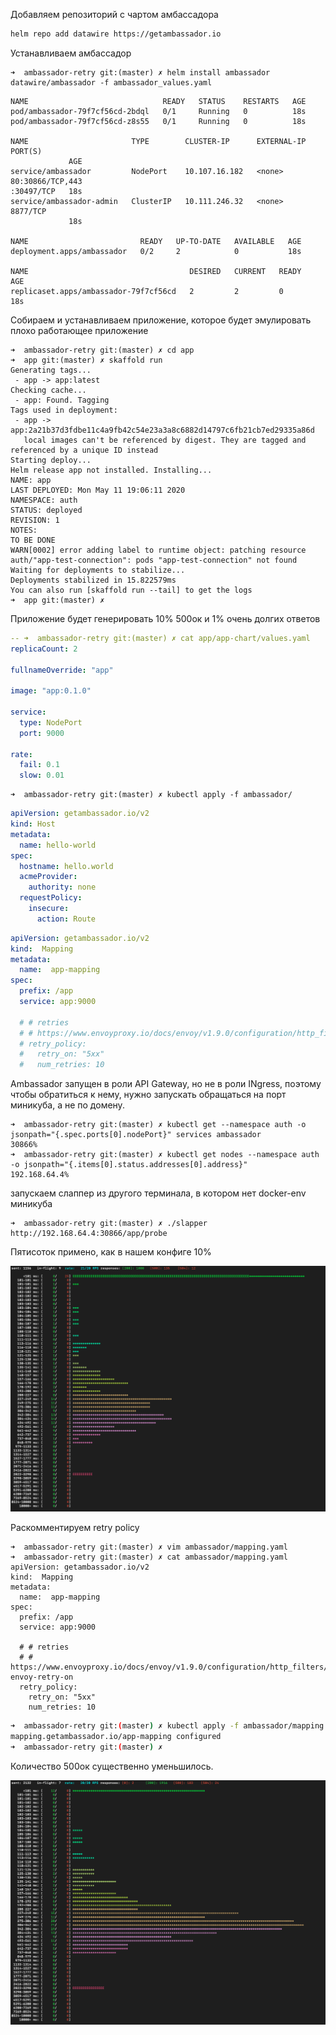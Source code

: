 Добавляем репозиторий с чартом амбассадора

```bash
helm repo add datawire https://getambassador.io
```

Устанавливаем амбассадор 

```
➜  ambassador-retry git:(master) ✗ helm install ambassador datawire/ambassador -f ambassador_values.yaml
```

```
NAME                              READY   STATUS    RESTARTS   AGE
pod/ambassador-79f7cf56cd-2bdql   0/1     Running   0          18s
pod/ambassador-79f7cf56cd-z8s55   0/1     Running   0          18s

NAME                       TYPE        CLUSTER-IP      EXTERNAL-IP   PORT(S)
             AGE
service/ambassador         NodePort    10.107.16.182   <none>        80:30866/TCP,443
:30497/TCP   18s
service/ambassador-admin   ClusterIP   10.111.246.32   <none>        8877/TCP
             18s

NAME                         READY   UP-TO-DATE   AVAILABLE   AGE
deployment.apps/ambassador   0/2     2            0           18s

NAME                                    DESIRED   CURRENT   READY   AGE
replicaset.apps/ambassador-79f7cf56cd   2         2         0       18s
```

Собираем и устанавливаем приложение, которое будет эмулировать плохо работающее приложение

```
➜  ambassador-retry git:(master) ✗ cd app
➜  app git:(master) ✗ skaffold run
Generating tags...
 - app -> app:latest
Checking cache...
 - app: Found. Tagging
Tags used in deployment:
 - app -> app:2a21b37d3fdbe11c4a9fb42c54e23a3a8c6882d14797c6fb21cb7ed29335a86d
   local images can't be referenced by digest. They are tagged and referenced by a unique ID instead
Starting deploy...
Helm release app not installed. Installing...
NAME: app
LAST DEPLOYED: Mon May 11 19:06:11 2020
NAMESPACE: auth
STATUS: deployed
REVISION: 1
NOTES:
TO BE DONE
WARN[0002] error adding label to runtime object: patching resource auth/"app-test-connection": pods "app-test-connection" not found
Waiting for deployments to stabilize...
Deployments stabilized in 15.822579ms
You can also run [skaffold run --tail] to get the logs
➜  app git:(master) ✗
```

Приложение будет генерировать 10% 500ок и 1% очень долгих ответов 
```yaml
-- ➜  ambassador-retry git:(master) ✗ cat app/app-chart/values.yaml
replicaCount: 2

fullnameOverride: "app"

image: "app:0.1.0"

service:
  type: NodePort
  port: 9000

rate:
  fail: 0.1
  slow: 0.01
```

```
➜  ambassador-retry git:(master) ✗ kubectl apply -f ambassador/
```

```yaml
apiVersion: getambassador.io/v2
kind: Host
metadata:
  name: hello-world
spec:
  hostname: hello.world
  acmeProvider:
    authority: none
  requestPolicy:
    insecure:
      action: Route
```

```yaml
apiVersion: getambassador.io/v2
kind:  Mapping
metadata:
  name:  app-mapping
spec:
  prefix: /app
  service: app:9000

  # # retries
  # # https://www.envoyproxy.io/docs/envoy/v1.9.0/configuration/http_filters/router_filter#x-envoy-retry-on
  # retry_policy:
  #   retry_on: "5xx"
  #   num_retries: 10
```

Ambassador запущен в роли  API Gateway, но не в роли INgress, поэтому чтобы обратиться к нему, нужно запускать обращаться на порт миникуба, а не по домену. 

```
➜  ambassador-retry git:(master) ✗ kubectl get --namespace auth -o jsonpath="{.spec.ports[0].nodePort}" services ambassador
30866%
➜  ambassador-retry git:(master) ✗ kubectl get nodes --namespace auth -o jsonpath="{.items[0].status.addresses[0].address}"
192.168.64.4%
```

запускаем слаппер из другого терминала, в котором нет docker-env миникуба 

```
➜  ambassador-retry git:(master) ✗ ./slapper http://192.168.64.4:30866/app/probe
```

Пятисоток примено, как в нашем конфиге 10%

![image-20200511192834239](./README.assets/image-20200511192834239.png)



Раскомментируем retry policy

```
➜  ambassador-retry git:(master) ✗ vim ambassador/mapping.yaml
➜  ambassador-retry git:(master) ✗ cat ambassador/mapping.yaml
apiVersion: getambassador.io/v2
kind:  Mapping
metadata:
  name:  app-mapping
spec:
  prefix: /app
  service: app:9000

  # # retries
  # # https://www.envoyproxy.io/docs/envoy/v1.9.0/configuration/http_filters/router_filter#x-envoy-retry-on
  retry_policy:
    retry_on: "5xx"
    num_retries: 10
```

```bash
➜  ambassador-retry git:(master) ✗ kubectl apply -f ambassador/mapping.yaml
mapping.getambassador.io/app-mapping configured
➜  ambassador-retry git:(master) ✗
```

Количество 500ок существенно уменьшилось.

![image-20200511192923373](./README.assets/image-20200511192923373.png)

